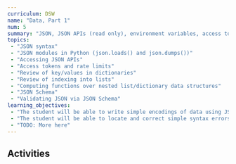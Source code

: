 ```yaml
---
curriculum: DSW
name: "Data, Part 1"
num: 5
summary: "JSON, JSON APIs (read only), environment variables, access tokens"
topics:
 - "JSON syntax"
 - "JSON modules in Python (json.loads() and json.dumps())"
 - "Accessing JSON APIs"
 - "Access tokens and rate limits"
 - "Review of key/values in dictionaries"
 - "Review of indexing into lists"
 - "Computing functions over nested list/dictionary data structures"
 - "JSON Schema"
 - "Validating JSON via JSON Schema"
learning_objectives:
 - "The student will be able to write simple encodings of data using JSON syntax"
 - "The student will be able to locate and correct simple syntax errors in JSON syntax"
 - "TODO: More here"
---
```



## Activities



